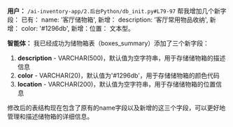 **用户：** `/ai-inventory-app/2.后台Python/db_init.py#L79-97` 帮我增加几个新字段： 
  已有：         name: '客厅储物箱', 
   新增：        description: '客厅常用物品收纳', 
  新增：        color: '#1296db', 
 新增：位置： 文本型。

**智能体：** 我已经成功为储物箱表（boxes_summary）添加了三个新字段：

1. **description** - VARCHAR(500)，默认值为空字符串，用于存储储物箱的描述信息
2. **color** - VARCHAR(20)，默认值为'#1296db'，用于存储储物箱的颜色代码
3. **location** - VARCHAR(200)，默认值为空字符串，用于存储储物箱的位置信息

修改后的表结构现在包含了原有的name字段以及新增的这三个字段，可以更好地管理和描述储物箱的详细信息。